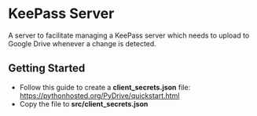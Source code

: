 # KeePass Server
A server to facilitate managing a KeePass server which needs to upload to Google Drive whenever a change is detected.

## Getting Started
- Follow this guide to create a **client_secrets.json** file: https://pythonhosted.org/PyDrive/quickstart.html
- Copy the file to **src/client_secrets.json**
